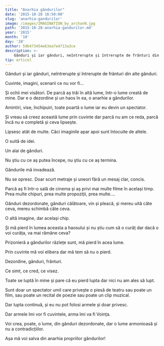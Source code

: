 ```yaml
---
title: "Anarhia gândurilor"
date: '2015-10-28 16:50:00'
slug: 'anarhia-gandurilor'
image: /images/IMAGINATION_by_archanN.jpg
path: '2015-10-28-anarhia-gandurilor.md'
year: '2015'
month: '10'
day: '28'
author: 59b473454e63ea7e4713a3ce
description: >-
    Gânduri și iar gânduri, neîntrerupte și întrerupte de frânturi din alte gânduri.Cuvinte, imagini, scenarii ce nu vor fi...Și ochii mei visători. De parcă aș trăi în altă lume, într-o lume creată de 
tip: articol
---
```

<div class="kg-card-markdown"><p>Gânduri și iar gânduri, neîntrerupte și întrerupte de frânturi din alte gânduri.</p>
<p>Cuvinte, imagini, scenarii ce nu vor fi...</p>
<p>Și ochii mei visători. De parcă aș trăi în altă lume, într-o lume creată de mine. Dar e o dezordine și un haos în ea, o anarhie a gândurilor.</p>
<p>Amintiri, vise, închipuiri, toate poartă o lume iar eu devin un spectator.</p>
<p>Și vreau să creez această lume prin cuvinte dar parcă nu am ce reda, parcă încă nu e completă și ceva lipsește.</p>
<p>Lipsesc atât de multe. Căci imaginile apar apoi sunt înlocuite de altele.</p>
<p>O suită de idei.</p>
<p>Un alai de gânduri.</p>
<p>Nu știu cu ce aș putea începe, nu știu cu ce aș termina.</p>
<p>Gândurile mă invadează.</p>
<p>Nu se opresc. Doar scurt metraje și uneori fără un mesaj clar, concis.</p>
<p>Parcă aș fi într-o sală de cinema și aș privi mai multe filme în același timp. Prea multe chipuri, prea multe propoziții, prea multe....</p>
<p>Gânduri dezordonate, gânduri călătoare, vin și pleacă, și mereu uită câte ceva, mereu schimbă câte ceva.</p>
<p>O altă imagine, dar același chip.</p>
<p>Și mă pierd în lumea aceasta a haosului și nu știu cum să o curăț dar dacă o voi curăța, va mai rămâne ceva?</p>
<p>Prizonieră a gândurilor răzlețe sunt, mă pierd în acea lume.</p>
<p>Prin cuvinte mă voi elibera dar mă tem să nu o pierd.</p>
<p>Dezordine, gânduri, frânturi.</p>
<p>Ce simt, ce cred, ce visez.</p>
<p>Toate se luptă în mine și pare că eu pierd lupta dar nici nu am ales să lupt.</p>
<p>Sunt doar un spectator umil care privește o piesă de teatru sau poate un film, sau poate un recital de poezie sau poate un clip muzical.</p>
<p>Dar lupta continuă, și eu nu pot folosi armele și doar privesc.</p>
<p>Dar armele îmi vor fi cuvintele, arma îmi va fi Voința.</p>
<p>Voi crea, poate, o lume, din gânduri dezordonate, dar o lume armonioasă și nu a contradicțiilor.</p>
<p>Așa mă voi salva din anarhia propriilor gândurilor!</p>
<p> </p>
</div>
    